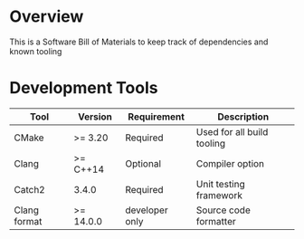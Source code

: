 # Overview
This is a Software Bill of Materials to keep track of dependencies and known tooling

# Development Tools

| Tool | Version | Requirement | Description |
|------|---------|-------------|-------------|
| CMake | >= 3.20| Required | Used for all build tooling |
| Clang | >= C++14 | Optional | Compiler option |
| Catch2 | 3.4.0 | Required | Unit testing framework |
| Clang format | >= 14.0.0 | developer only | Source code formatter |
